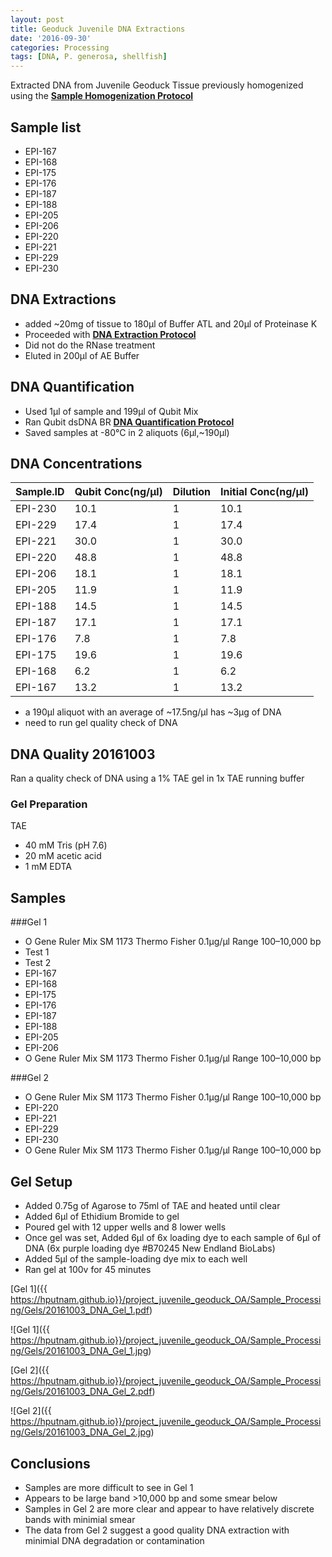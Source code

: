 ```yaml
---
layout: post
title: Geoduck Juvenile DNA Extractions
date: '2016-09-30'
categories: Processing
tags: [DNA, P. generosa, shellfish]
---
```


Extracted DNA from Juvenile Geoduck Tissue previously homogenized using the [**Sample Homogenization Protocol**](https://hputnam.github.io/Putnam_Lab_Notebook/Homogenization-N2-protocol/)

## Sample list    
* EPI-167
* EPI-168 
* EPI-175
* EPI-176
* EPI-187
* EPI-188
* EPI-205
* EPI-206
* EPI-220
* EPI-221
* EPI-229
* EPI-230   

## DNA Extractions 
* added ~20mg of tissue to 180µl of Buffer ATL and 20µl of Proteinase K
* Proceeded with [**DNA Extraction Protocol**](https://hputnam.github.io/Putnam_Lab_Notebook/DNA-Extraction-Protocol/)
* Did not do the RNase treatment
* Eluted in 200µl of AE Buffer

## DNA Quantification 
* Used 1µl of sample and 199µl of Qubit Mix
* Ran Qubit dsDNA BR [**DNA Quantification Protocol**](https://hputnam.github.io/Putnam_Lab_Notebook/Qubit_BR_DNA_Protocol/)
* Saved samples at -80°C in 2 aliquots (6µl,~190µl)

## DNA Concentrations  

**Sample.ID** | **Qubit Conc(ng/µl)** | **Dilution** | **Initial Conc(ng/µl)**
 ---|---|---|---
 EPI-230 | 10.1 | 1 | 10.1 
 EPI-229 | 17.4 | 1 |17.4 
 EPI-221 | 30.0 | 1 | 30.0 
 EPI-220 | 48.8 | 1 | 48.8 
 EPI-206 | 18.1 | 1 | 18.1 
 EPI-205 | 11.9 | 1 | 11.9 
 EPI-188 | 14.5 | 1 | 14.5 
 EPI-187 | 17.1 | 1 | 17.1 
 EPI-176 | 7.8 | 1 | 7.8 
 EPI-175 | 19.6 | 1 | 19.6 
 EPI-168 | 6.2 | 1 | 6.2 
 EPI-167 | 13.2 | 1 | 13.2
 
* a 190µl aliquot with an average of ~17.5ng/µl has ~3µg of DNA
* need to run gel quality check of DNA

## DNA Quality 20161003
Ran a quality check of DNA using a 1% TAE gel in 1x TAE running buffer

### Gel Preparation
TAE  

* 40 mM Tris (pH 7.6) 
* 20 mM acetic acid
* 1 mM EDTA

## Samples  
###Gel 1
* O Gene Ruler Mix SM 1173 Thermo Fisher 0.1µg/µl Range 100–10,000 bp
* Test 1
* Test 2
* EPI-167
* EPI-168 
* EPI-175
* EPI-176
* EPI-187
* EPI-188
* EPI-205
* EPI-206
* O Gene Ruler Mix SM 1173 Thermo Fisher 0.1µg/µl Range 100–10,000 bp

###Gel 2
* O Gene Ruler Mix SM 1173 Thermo Fisher 0.1µg/µl Range 100–10,000 bp
* EPI-220
* EPI-221
* EPI-229
* EPI-230 
* O Gene Ruler Mix SM 1173 Thermo Fisher 0.1µg/µl Range 100–10,000 bp

## Gel Setup

* Added 0.75g of Agarose to 75ml of TAE and heated until clear
* Added 6µl of Ethidium Bromide to gel
* Poured gel with 12 upper wells and 8 lower wells
* Once gel was set, Added 6µl of 6x loading dye to each sample of 6µl of DNA (6x purple loading dye #B70245 New Endland BioLabs)
* Added 5µl of the sample-loading dye mix to each well
* Ran gel at 100v for 45 minutes

[Gel 1]({{ https://hputnam.github.io}}/project_juvenile_geoduck_OA/Sample_Processing/Gels/20161003_DNA_Gel_1.pdf)

![Gel 1]({{ https://hputnam.github.io}}/project_juvenile_geoduck_OA/Sample_Processing/Gels/20161003_DNA_Gel_1.jpg)

[Gel 2]({{ https://hputnam.github.io}}/project_juvenile_geoduck_OA/Sample_Processing/Gels/20161003_DNA_Gel_2.pdf)

![Gel 2]({{ https://hputnam.github.io}}/project_juvenile_geoduck_OA/Sample_Processing/Gels/20161003_DNA_Gel_2.jpg)

## Conclusions  
* Samples are more difficult to see in Gel 1
* Appears to be large band >10,000 bp and some smear below
* Samples in Gel 2 are more clear and appear to have relatively discrete bands with minimial smear
* The data from Gel 2 suggest a good quality DNA extraction with minimial DNA degradation or contamination





